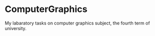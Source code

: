 # ComputerGraphics
My labaratory tasks on computer graphics subject, the fourth term of university.
